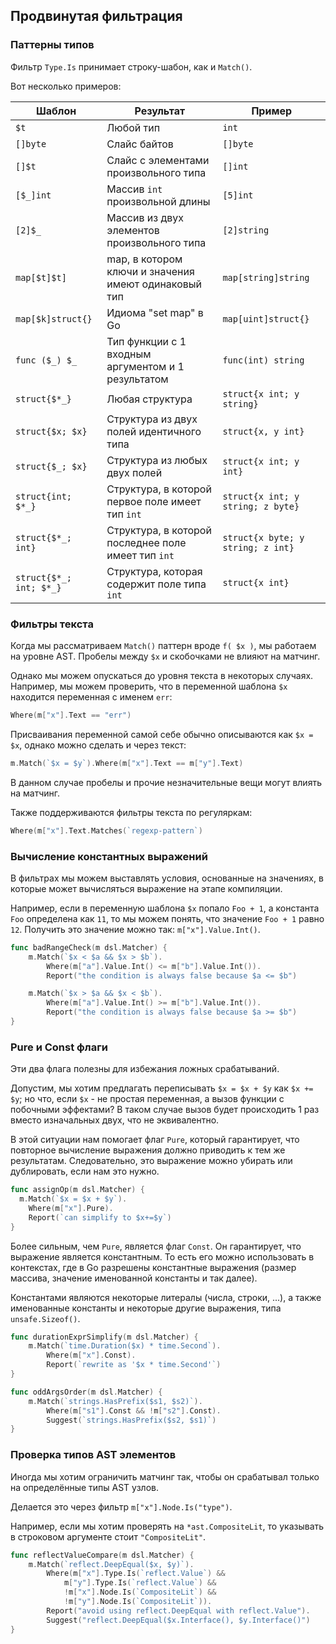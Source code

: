 ## Продвинутая фильтрация

### Паттерны типов

Фильтр `Type.Is` принимает строку-шабон, как и `Match()`.

Вот несколько примеров:

| Шаблон | Результат | Пример |
|---|---|---|
| `$t` | Любой тип | `int` |
| `[]byte` | Слайс байтов | `[]byte` |
| `[]$t` | Слайс с элементами произвольного типа | `[]int` |
| `[$_]int` | Массив `int` произвольной длины | `[5]int` |
| `[2]$_` | Массив из двух элементов произвольного типа | `[2]string` |
| `map[$t]$t]` | map, в котором ключи и значения имеют одинаковый тип | `map[string]string` |
| `map[$k]struct{}` | Идиома "set map" в Go | `map[uint]struct{}` |
| `func ($_) $_` | Тип функции с 1 входным аргументом и 1 результатом | `func(int) string` |
| `struct{$*_}` | Любая структура | `struct{x int; y string}` |
| `struct{$x; $x}` | Структура из двух полей идентичного типа | `struct{x, y int}` |
| `struct{$_; $x}` | Структура из любых двух полей | `struct{x int; y int}` |
| `struct{int; $*_}` | Структура, в которой первое поле имеет тип `int` | `struct{x int; y string; z byte}` |
| `struct{$*_; int}` | Структура, в которой последнее поле имеет тип `int` | `struct{x byte; y string; z int}` |
| `struct{$*_; int; $*_}` | Структура, которая содержит поле типа `int` | `struct{x int}` |

### Фильтры текста

Когда мы рассматриваем `Match()` паттерн вроде `f( $x )`, мы работаем на уровне AST. Пробелы между `$x` и скобочками не влияют на матчинг.

Однако мы можем опускаться до уровня текста в некоторых случаях. Например, мы можем проверить, что в переменной шаблона `$x` находится
переменная с именем `err`:

```go
Where(m["x"].Text == "err")
```

Присваивания переменной самой себе обычно описываются как `$x = $x`, однако можно сделать и через текст:

```go
m.Match(`$x = $y`).Where(m["x"].Text == m["y"].Text)
```

В данном случае пробелы и прочие незначительные вещи могут влиять на матчинг.

Также поддерживаются фильтры текста по регуляркам:

```go
Where(m["x"].Text.Matches(`regexp-pattern`)
```

### Вычисление константных выражений

В фильтрах мы можем выставлять условия, основанные на значениях, в которые может вычисляться выражение на этапе компиляции.

Например, если в переменную шаблона `$x` попало `Foo + 1`, а константа `Foo` определена как `11`, то мы можем понять, что
значение `Foo + 1` равно `12`. Получить это значение можно так: `m["x"].Value.Int()`.

```go
func badRangeCheck(m dsl.Matcher) {
	m.Match(`$x < $a && $x > $b`).
		Where(m["a"].Value.Int() <= m["b"].Value.Int()).
		Report("the condition is always false because $a <= $b")

	m.Match(`$x > $a && $x < $b`).
		Where(m["a"].Value.Int() >= m["b"].Value.Int()).
		Report("the condition is always false because $a >= $b")
}
```

### Pure и Const флаги

Эти два флага полезны для избежания ложных срабатываний.

Допустим, мы хотим предлагать переписывать `$x = $x + $y` как `$x += $y`; но что, если `$x` - не простая переменная,
а вызов функции с побочными эффектами? В таком случае вызов будет происходить 1 раз вместо изначальных двух, что не эквивалентно.

В этой ситуации нам помогает флаг `Pure`, который гарантирует, что повторное вычисление выражения должно приводить к тем же результатам.
Следовательно, это выражение можно убирать или дублировать, если нам это нужно.

```go
func assignOp(m dsl.Matcher) {
  m.Match(`$x = $x + $y`).
    Where(m["x"].Pure).
    Report(`can simplify to $x+=$y`)
}
```

Более сильным, чем `Pure`, является флаг `Const`. Он гарантирует, что выражение является константным. То есть его можно использовать в
контекстах, где в Go разрешены константные выражения (размер массива, значение именованной константы и так далее).

Константами являются некоторые литералы (числа, строки, ...), а также именованные константы и некоторые другие выражения, типа `unsafe.Sizeof()`.

```go
func durationExprSimplify(m dsl.Matcher) {
	m.Match(`time.Duration($x) * time.Second`).
		Where(m["x"].Const).
		Report(`rewrite as '$x * time.Second'`)
}

func oddArgsOrder(m dsl.Matcher) {
	m.Match(`strings.HasPrefix($s1, $s2)`).
		Where(m["s1"].Const && !m["s2"].Const).
		Suggest(`strings.HasPrefix($s2, $s1)`)
}
```

### Проверка типов AST элементов

Иногда мы хотим ограничить матчинг так, чтобы он срабатывал только на определённые типы AST узлов.

Делается это через фильтр `m["x"].Node.Is("type")`.

Например, если мы хотим проверять на `*ast.CompositeLit`, то указывать в строковом аргументе стоит `"CompositeLit"`.

```go
func reflectValueCompare(m dsl.Matcher) {
	m.Match(`reflect.DeepEqual($x, $y)`).
		Where(m["x"].Type.Is(`reflect.Value`) &&
			m["y"].Type.Is(`reflect.Value`) &&
			!m["x"].Node.Is(`CompositeLit`) &&
			!m["y"].Node.Is(`CompositeLit`)).
		Report("avoid using reflect.DeepEqual with reflect.Value").
		Suggest("reflect.DeepEqual($x.Interface(), $y.Interface()")
}
```
